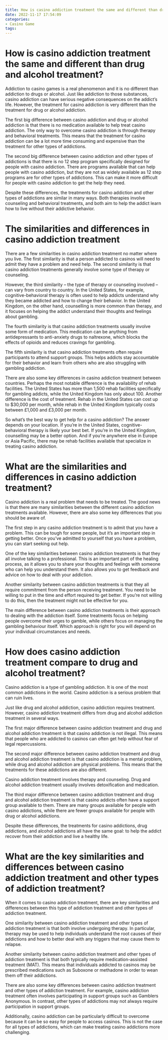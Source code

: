 ```yaml
---
title: How is casino addiction treatment the same and different than drug and alcohol treatment
date: 2022-11-17 17:54:09
categories:
- Casino Game
tags:
---
```



#  How is casino addiction treatment the same and different than drug and alcohol treatment?

Addiction to casino games is a real phenomenon and it is no different than addiction to drugs or alcohol. Just like addiction to those substances, casino addiction can have serious negative consequences on the addict’s life. However, the treatment for casino addiction is very different than the treatment for drug or alcohol addiction.

The first big difference between casino addiction and drug or alcohol addiction is that there is no medication available to help treat casino addiction. The only way to overcome casino addiction is through therapy and behavioral treatments. This means that the treatment for casino addiction can be a lot more time consuming and expensive than the treatment for other types of addictions.

The second big difference between casino addiction and other types of addictions is that there is no 12 step program specifically designed for people with casino addiction. There are programs available that can help people with casino addiction, but they are not as widely available as 12 step programs are for other types of addictions. This can make it more difficult for people with casino addiction to get the help they need.

Despite these differences, the treatments for casino addiction and other types of addictions are similar in many ways. Both therapies involve counseling and behavioral treatments, and both aim to help the addict learn how to live without their addictive behavior.

#  The similarities and differences in casino addiction treatment

There are a few similarities in casino addiction treatment no matter where you live. The first similarity is that a person addicted to casinos will need to admit they have a problem and need help. The second similarity is that casino addiction treatments generally involve some type of therapy or counseling.

However, the third similarity – the type of therapy or counseling involved – can vary from country to country. In the United States, for example, cognitive-behavioral therapy is often used to help addicts understand why they became addicted and how to change their behavior. In the United Kingdom, on the other hand, counselling is more common than therapy, and it focuses on helping the addict understand their thoughts and feelings about gambling.

The fourth similarity is that casino addiction treatments usually involve some form of medication. This medication can be anything from antidepressants to anti-anxiety drugs to naltrexone, which blocks the effects of opioids and reduces cravings for gambling.

The fifth similarity is that casino addiction treatments often require participants to attend support groups. This helps addicts stay accountable for their behavior and learn from others who are also struggling with gambling addiction.

There are also some key differences in casino addiction treatment between countries. Perhaps the most notable difference is the availability of rehab facilities. The United States has more than 1,500 rehab facilities specifically for gambling addicts, while the United Kingdom has only about 100. Another difference is the cost of treatment. Rehab in the United States can cost up to $30,000 per month, while rehab in the United Kingdom typically costs between £1,000 and £3,000 per month.

So what’s the best way to get help for a casino addiction? The answer depends on your location. If you’re in the United States, cognitive-behavioral therapy is likely your best bet. If you’re in the United Kingdom, counselling may be a better option. And if you’re anywhere else in Europe or Asia Pacific, there may be rehab facilities available that specialize in treating casino addiction.

#  What are the similarities and differences in casino addiction treatment?

Casino addiction is a real problem that needs to be treated. The good news is that there are many similarities between the different casino addiction treatments available. However, there are also some key differences that you should be aware of.

The first step in any casino addiction treatment is to admit that you have a problem. This can be tough for some people, but it’s an important step in getting better. Once you’ve admitted to yourself that you have a problem, you can start seeking out help.

One of the key similarities between casino addiction treatments is that they all involve talking to a professional. This is an important part of the healing process, as it allows you to share your thoughts and feelings with someone who can help you understand them. It also allows you to get feedback and advice on how to deal with your addiction.

Another similarity between casino addiction treatments is that they all require commitment from the person receiving treatment. You need to be willing to put in the time and effort required to get better. If you’re not willing to do this, then the treatment might not be effective for you.

The main difference between casino addiction treatments is their approach to dealing with the addiction itself. Some treatments focus on helping people overcome their urges to gamble, while others focus on managing the gambling behaviour itself. Which approach is right for you will depend on your individual circumstances and needs.

#  How does casino addiction treatment compare to drug and alcohol treatment?

Casino addiction is a type of gambling addiction. It is one of the most common addictions in the world. Casino addiction is a serious problem that can ruin lives.

Just like drug and alcohol addiction, casino addiction requires treatment. However, casino addiction treatment differs from drug and alcohol addiction treatment in several ways.

The first major difference between casino addiction treatment and drug and alcohol addiction treatment is that casino addiction is not illegal. This means that people who are addicted to casinos can often get help without fear of legal repercussions.

The second major difference between casino addiction treatment and drug and alcohol addiction treatment is that casino addiction is a mental problem, while drug and alcohol addiction are physical problems. This means that the treatments for these addictions are also different.

Casino addiction treatment involves therapy and counseling. Drug and alcohol addiction treatment usually involves detoxification and medication.

The third major difference between casino addiction treatment and drug and alcohol addiction treatment is that casino addicts often have a support group available to them. There are many groups available for people with casino addictions, while there are fewer groups available for people with drug or alcohol addictions.

Despite these differences, the treatments for casino addictions, drug addictions, and alcohol addictions all have the same goal: to help the addict recover from their addiction and live a healthy life.

#  What are the key similarities and differences between casino addiction treatment and other types of addiction treatment?

When it comes to casino addiction treatment, there are key similarities and differences between this type of addiction treatment and other types of addiction treatment.

One similarity between casino addiction treatment and other types of addiction treatment is that both involve undergoing therapy. In particular, therapy may be used to help individuals understand the root causes of their addictions and how to better deal with any triggers that may cause them to relapse.

Another similarity between casino addiction treatment and other types of addiction treatment is that both typically require medication-assisted treatment (MAT). This means that individuals addicted to casinos may be prescribed medications such as Suboxone or methadone in order to wean them off their addictions.

There are also some key differences between casino addiction treatment and other types of addiction treatment. For example, casino addiction treatment often involves participating in support groups such as Gamblers Anonymous. In contrast, other types of addictions may not always require participation in support groups.

Additionally, casino addiction can be particularly difficult to overcome because it can be so easy for people to access casinos. This is not the case for all types of addictions, which can make treating casino addictions more challenging.